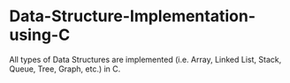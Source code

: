 # Data-Structure-Implementation-using-C
All types of Data Structures are implemented (i.e. Array, Linked List, Stack, Queue, Tree, Graph, etc.) in C.

